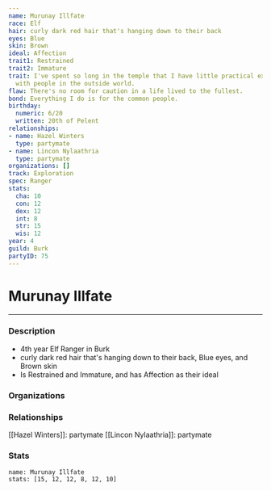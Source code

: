 ```yaml
---
name: Murunay Illfate
race: Elf
hair: curly dark red hair that's hanging down to their back
eyes: Blue
skin: Brown
ideal: Affection
trait1: Restrained
trait2: Immature
trait: I've spent so long in the temple that I have little practical experience dealing
  with people in the outside world.
flaw: There's no room for caution in a life lived to the fullest.
bond: Everything I do is for the common people.
birthday:
  numeric: 6/20
  written: 20th of Pelent
relationships:
- name: Hazel Winters
  type: partymate
- name: Lincon Nylaathria
  type: partymate
organizations: []
track: Exploration
spec: Ranger
stats:
  cha: 10
  con: 12
  dex: 12
  int: 8
  str: 15
  wis: 12
year: 4
guild: Burk
partyID: 75
---
```

# Murunay Illfate
---
### Description
- 4th year Elf Ranger in Burk
- curly dark red hair that's hanging down to their back, Blue eyes, and Brown skin
- Is Restrained and Immature, and has Affection as their ideal

### Organizations
### Relationships
[[Hazel Winters]]: partymate
[[Lincon Nylaathria]]: partymate
### Stats
```statblock
name: Murunay Illfate
stats: [15, 12, 12, 8, 12, 10]
```